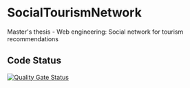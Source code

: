 # SocialTourismNetwork
Master's thesis - Web engineering: Social network for tourism recommendations

## Code Status
[![Quality Gate Status](https://sonarcloud.io/api/project_badges/measure?project=bbelen6_SocialTourismNetwork&metric=alert_status)](https://sonarcloud.io/dashboard?id=bbelen6_SocialTourismNetwork)
